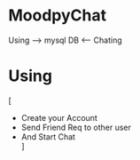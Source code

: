 # MoodpyChat
Using --> mysql DB &lt;-- Chating 

# Using 
[<br />
  - Create your Account
  - Send Friend Req to other user
  - And Start Chat<br />
 ]
